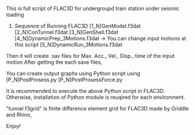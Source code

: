 This is full script of FLAC3D for undergroupd train station under seismic loading

1. Sequence of Running FLAC3D
[1_N]GenModel.f3dat
[2_N]ConTunnel.f3dat
[3_N]GenShell.f3dat
[4_N]DynamicPrep_3Motions.f3dat
-> You can change input motions at this script
[5_N]DynamicRun_3Motions.f3dat

Then it will create .sav files for Max. Acc., Vel., Disp., time of the input motion
After getting the each save files,

You can create output graphs using Python script using
[P_N]PostProsess.py
[P_N]PostProsessForce.py

It is recommended to execute the above Python script in FLAC3D. Otherwise, installation of Python module is reuqired for each environment.

"tunnel.f3grid" is finite difference element grid for FLAC3D made by Griddle and Rhino,

Enjoy!



